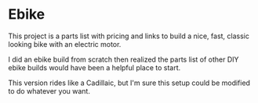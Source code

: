 # Ebike
This project is a parts list with pricing and links to build a nice, fast, classic looking bike with an electric motor.

I did an ebike build from scratch then realized the parts list of other DIY ebike builds would have been a helpful place to start. 

This version rides like a Cadillaic, but I'm sure this setup could be modified to do whatever you want.
